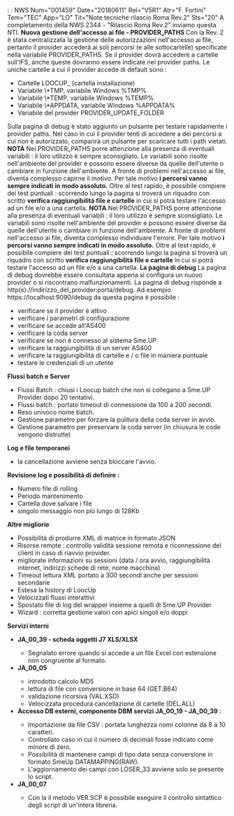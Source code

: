  :  : NWS Num="001459" Date="20180611" Rel="V5R1" Atr="F. Fortini" Tem="TEC" App="LO" Tit="Note tecniche rilascio Roma Rev.2" Sts="20"
A completamento della NWS 2344 - "Rilascio Roma Rev.2" inviamo questa NTI.
<b>Nuova gestione dell'accesso ai file - PROVIDER_PATHS </b>
Con la Rev. 2 è stata centralizzata la gestione delle autorizzazioni nell'accesso ai file, pertanto
il provider accederà ai soli percorsi (e alle sottocartelle) specificate nella variabile PROVIDER_PATHS. Se il provider dovrà accedere a cartelle sull'IFS, anche queste dovranno essere indicate nei provider paths. Le uniche cartelle a cui il provider accede di default sono : 
<ul><li>Cartelle LOOCUP_ (cartella installazione)</li>
<li>Variabile \*TMP, variabile Windows %TMP%</li>
<li>Variabile \*TEMP, variabile Windows %TEMP%</li>
<li>Variabile \*APPDATA, variabile Windows %APPDATA%</li>
<li>Variabile del provider PROVIDER_UPDATE_FOLDER</li>
</ul>
Sulla pagina di debug è stato aggiunto un pulsante per testare rapidamente i provider paths. Nel caso in cui il provider tenti di accedere a dei percorsi a cui non è autorizzato, comparirà un pulsante per scaricare tutti i path vietati.
<b>NOTA</b>
Nei PROVIDER_PATHS porre attenzione alla presenza di eventuali variabili :  il loro utilizzo è sempre
sconsigliato.
Le variabili sono risolte nell'ambiente del provider e possono essere diverse da quelle dell'utente
o cambiare in funzione dell'ambiente.
A fronte di problemi nell'accesso ai file, diventa complesso capirne il motivo.
Per tale motivo <b>i percorsi vanno sempre indicati in modo assoluto.</b> Oltre al test rapido, è possibile compiere dei test puntuali :  scorrendo lungo la pagina si troverà
un riquadro con scritto <b>verifica raggiungibilità file e cartelle</b> in cui si potrà testare l'accesso ad un file e/o a una cartella.
<b>NOTA</b>
Nei PROVIDER_PATHS porre attenzione alla presenza di eventuali variabili :  il loro utilizzo è sempre
sconsigliato.
Le variabili sono risolte nell'ambiente del provider e possono essere diverse da quelle dell'utente
o cambiare in funzione dell'ambiente.
A fronte di problemi nell'accesso ai file, diventa complesso individuare l'errore.
Per tale motivo <b>i percorsi vanno sempre indicati in modo assoluto.</b> Oltre al test rapido, è possibile compiere dei test puntuali :  scorrendo lungo la pagina si troverà
un riquadro con scritto <b>verifica raggiungibilità file e cartelle</b> in cui si potrà testare l'accesso ad un file e/o a una cartella.
<b>La pagina di debug</b>
La pagina di debug dovrebbe essere consultata appena si configura un nuovo provider o si riscontrano
malfunzionamenti.
La pagina di debug risponde a http(s)://indirizzo_del_provider:porta/debug. Ad esempio https://localhost:9090/debug
da questa pagina è possibile : 
<ul><li>verificare se il provider è attivo</li>
<li>verificare i parametri di configurazione</li>
<li>verificare se accede all'AS400</li>
<li>verificare la coda server</li>
<li>verificare se non è connesso al sistema Sme.UP</li>
<li>verificare la raggiungibilità di un server AS400</li>
<li>verificare la raggiungibilità di cartelle e / o file in maniera puntuale</li> <li>testare le credenziali di un utente</li></ul>
<b>Flussi batch e Server</b>
<ul><li>Flussi Batch :  chiusi i Loocup batch che non si collegano a Sme.UP Provider dopo 20 tentativi.</li>
<li>Flussi batch :  portato timeout di connessione da 100 a 200 secondi.</li> <li>Reso univoco nome batch.</li>
<li>Gestione parametro per forzare la pulitura della coda server in avvio.</li> <li>Gestione parametro per preservare la coda server (in chiusura le code vengono distrutte) </li></ul><b>Log e file temporanei</b>
<ul><li>la cancellazione avviene senza bloccare l'avvio.</li></ul>
<b>Revisione log e possibilità di definire : </b>
<ul><li>Numero file di rolling</li>
<li>Periodo mantenimento</li>
<li>Cartella dove salvare i file</li>
<li>singolo messaggio non più lungo di 128Kb</li></ul>
<b>Altre migliorie</b>
<ul><li>Possibilità di produrre XML di matrice in formato JSON</li>
<li>Risorse remote :  controllo validità sessione remota e riconnessione del client in caso di riavvio
provider.</li>
<li>migliorate informazioni su sessioni (data / ora avvio, raggiungibilità internet, indirizzi schede di rete, nome macchina)</li>
<li>Timeout lettura XML portato a 300 secondi anche per sessioni secondarie</li> <li>Estesa la history di LoocUp</li>
<li>Velocizzati flussi interattivi</li>
<li>Spostato file di log del wrapper insieme a quelli di Sme.UP Provider</li> <li>Wizard :  corretta gestione valori con apici singoli e/o doppi</li></ul> <b>Servizi interni</b>
<ul><li><b>JA_00_39 - scheda oggetti J7 XLS/XLSX</b></li>
<ul><li> Segnalato errore quando si accede a un file Excel con estensione non congruente al formato.</li></ul>
<li><b>JA_00_05 </b></li>
<ul><li>introdotto calcolo MD5</li>
<li>lettura di file con conversione in base 64 (GET.B64)</li>
<li>validazione ricorsiva (VAL.XSD)</li>
<li>Velocizzata procedura cancellazione di cartelle (DEL.ALL)</li></ul> <li><b>Accesso DB esterni, componente DBM servizi JA_00_19 - JA_00_39 : </b></li> <ul><li>Importazione da file CSV :  portata lunghezza nomi colonne da 8 a 10 caratteri.</li> <li>Controllato caso in cui il numero di decimali fosse indicato come minore di zero.</li> <li>Possibilità di mantenere campi di tipo data senza conversione in formato SmeUp DATAMAPPING(RAW).</li>
<li>L'aggiornamento dei campi con LOSER_33 avviene solo se presente lo script.</li></ul> <li><b>JA_00_07</b></li>
<ul><li>Con la il metodo VER.SCP è possibile eseguire il controllo sintattico degli script di un'intera libreria. </li></ul>
</ul>
